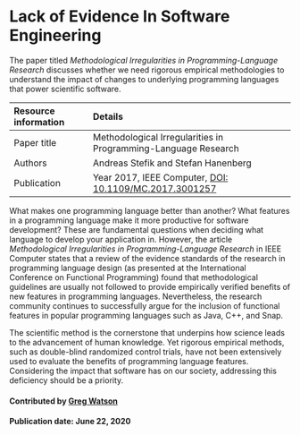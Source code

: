 # Lack of Evidence In Software Engineering

The paper titled *Methodological Irregularities in Programming-Language Research* discusses whether we need rigorous empirical methodologies to understand the impact of changes to underlying programming languages that power scientific software.


Resource information | Details
:--- | :--- 
Paper title  | Methodological Irregularities in Programming-Language Research
Authors | Andreas Stefik and Stefan Hanenberg
Publication | Year 2017, IEEE Computer, [DOI: 10.1109/MC.2017.3001257](https://ieeexplore.ieee.org/document/7999115)


What makes one programming language better than another? What features in a programming language make it more productive for software development? These are fundamental questions when deciding what language to develop your application in. However,  the article *Methodological Irregularities in Programming-Language Research* in IEEE Computer states that a review of the 
evidence standards of the research in programming language design (as presented at the International Conference on Functional Programming) found that methodological guidelines are usually not followed to provide empirically verified benefits of new features in programming languages. Nevertheless, the research community continues to successfully argue for the inclusion of functional features in popular programming languages such as Java, C++, and Snap.

The scientific method is the cornerstone that underpins how science leads to the advancement of human knowledge. Yet rigorous empirical methods, such as double-blind randomized control trials, have not been extensively used to evaluate the benefits of programming language features. Considering the impact that software has on our society, addressing this deficiency should be a priority.

 #### Contributed by [Greg Watson](https://github.com/jarrah42)

 #### Publication date: June 22, 2020


 <!---
 Publish: yes
 Categories: Better Development 
 Topics: Programming languages
 Level: 2
 Prerequisites: none
 Aggregate: none
 --->
